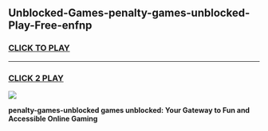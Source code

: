 
## Unblocked-Games-penalty-games-unblocked-Play-Free-enfnp
<h3>
<a href="https://premium76.site?title=penalty-games-unblocked&ref=23A">CLICK TO PLAY</a></h3>
<hr>

<h3>
<a href="https://premium76.site?title=penalty-games-unblocked&ref=23A">CLICK 2 PLAY</a>
  
</h3>

<a href="https://premium76.site?title=penalty-games-unblocked&ref=23A"><img src="https://clearcache.store/games.png"></a>


**penalty-games-unblocked games unblocked: Your Gateway to Fun and Accessible Online Gaming**
